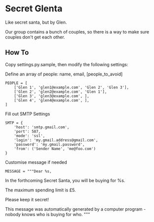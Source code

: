 Secret Glenta
=============

Like secret santa, but by Glen.

Our group contains a bunch of couples, so there is a way to make sure couples
don't get each other.

How To
------

Copy settings.py.sample, then modify the following settings:

Define an array of people: name, email, [people_to_avoid]

    PEOPLE = [
        ['Glen 1', 'glen1@example.com', 'Glen 2', 'Glen 3'],
        ['Glen 2', 'glen2@example.com', 'Glen 1'],
        ['Glen 3', 'glen3@example.com', ],
        ['Glen 4', 'glen4@example.com', ],
    ]

Fill out SMTP Settings

    SMTP = {
        'host': 'smtp.gmail.com',
        'port': 587,
        'mode': 'ssl',
        'login': 'my.gmail.address@gmail.com',
        'password': 'my.gmail.password',
        'from': ('Sender Name', 'me@foo.com')
    }

Customise message if needed

    MESSAGE = """Dear %s,

In the forthcoming Secret Santa, you will be buying for %s.

The maximum spending limit is £5.

Please keep it secret!

This message was automatically generated by a computer program - nobody knows who is buying for who.
    """
